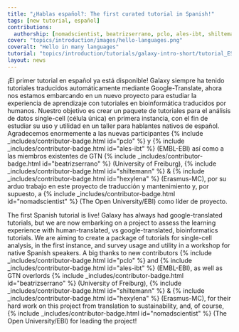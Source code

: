 ```yaml
---
title: "¿Hablas español?: The first curated tutorial in Spanish!"
tags: [new tutorial, español]
contributions:
  authorship: [nomadscientist, beatrizserrano, pclo, ales-ibt, shiltemann, hexylena]
cover: "topics/introduction/images/hello-languages.png"
coveralt: "Hello in many languages"
tutorial: "topics/introduction/tutorials/galaxy-intro-short/tutorial_ES.html"
layout: news
---
```


¡El primer tutorial en español ya está disponible! Galaxy siempre ha tenido tutoriales traducidos automáticamente mediante Google-Translate, ahora nos estamos embarcando en un nuevo proyecto para estudiar la experiencia de aprendizaje con tutoriales en bioinformática traducidos por humanos. Nuestro objetivo es crear un paquete de tutoriales para el análisis de datos single-cell (célula única) en primera instancia, con el fin de estudiar su uso y utilidad en un taller para hablantes nativos de español. Agradecemos enormemente a las nuevas participantes {% include _includes/contributor-badge.html id="pclo" %} y {% include _includes/contributor-badge.html id="ales-ibt" %} (EMBL-EBI) así como a las miembros existentes de GTN {% include _includes/contributor-badge.html id="beatrizserrano" %} (University of Freiburg), {% include _includes/contributor-badge.html id="shiltemann" %} & {% include _includes/contributor-badge.html id="hexylena" %} (Erasmus-MC), por su arduo trabajo en este proyecto de traducción y mantenimiento y, por supuesto, a {% include _includes/contributor-badge.html id="nomadscientist" %} (The Open University/EBI) como líder de proyecto.

The first Spanish tutorial is live! Galaxy has always had google-translated tutorials, but we are now embarking on a project to assess the learning experience with human-translated, vs google-translated, bioinformatics tutorials. We are aiming to create a package of tutorials for single-cell analysis, in the first instance, and survey usage and utility in a workshop for native Spanish speakers. A big thanks to new contributors {% include _includes/contributor-badge.html id="pclo" %} and {% include _includes/contributor-badge.html id="ales-ibt" %} (EMBL-EBI), as well as GTN overlords {% include _includes/contributor-badge.html id="beatrizserrano" %} (University of Freiburg), {% include _includes/contributor-badge.html id="shiltemann" %} & {% include _includes/contributor-badge.html id="hexylena" %} (Erasmus-MC), for their hard work on this project from translation to sustainability, and, of course, {% include _includes/contributor-badge.html id="nomadscientist" %} (The Open University/EBI) for leading the project!
